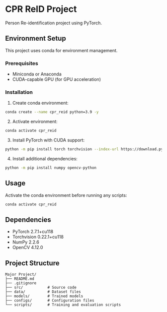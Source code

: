 # CPR ReID Project

Person Re-identification project using PyTorch.

## Environment Setup

This project uses conda for environment management.

### Prerequisites
- Miniconda or Anaconda
- CUDA-capable GPU (for GPU acceleration)

### Installation

1. Create conda environment:
```bash
conda create --name cpr_reid python=3.9 -y
```

2. Activate environment:
```bash
conda activate cpr_reid
```

3. Install PyTorch with CUDA support:
```bash
python -m pip install torch torchvision --index-url https://download.pytorch.org/whl/cu118
```

4. Install additional dependencies:
```bash
python -m pip install numpy opencv-python
```

## Usage

Activate the conda environment before running any scripts:
```bash
conda activate cpr_reid
```

## Dependencies

- PyTorch 2.7.1+cu118
- Torchvision 0.22.1+cu118
- NumPy 2.2.6
- OpenCV 4.12.0

## Project Structure

```
Major Project/
├── README.md
├── .gitignore
├── src/           # Source code
├── data/          # Dataset files
├── models/        # Trained models
├── configs/       # Configuration files
└── scripts/       # Training and evaluation scripts
```